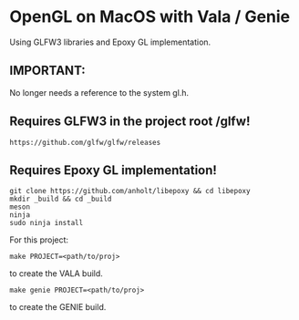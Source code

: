 # OpenGL on MacOS with Vala / Genie
Using GLFW3 libraries and Epoxy GL implementation.<br>
## IMPORTANT:
No longer needs a reference to the system gl.h.
## Requires GLFW3 in the project root /glfw!
```
https://github.com/glfw/glfw/releases
```
## Requires Epoxy GL implementation!
```
git clone https://github.com/anholt/libepoxy && cd libepoxy
mkdir _build && cd _build
meson
ninja
sudo ninja install
```

For this project:
```
make PROJECT=<path/to/proj>
```
to create the VALA build.
```
make genie PROJECT=<path/to/proj>
```
to create the GENIE build. 
